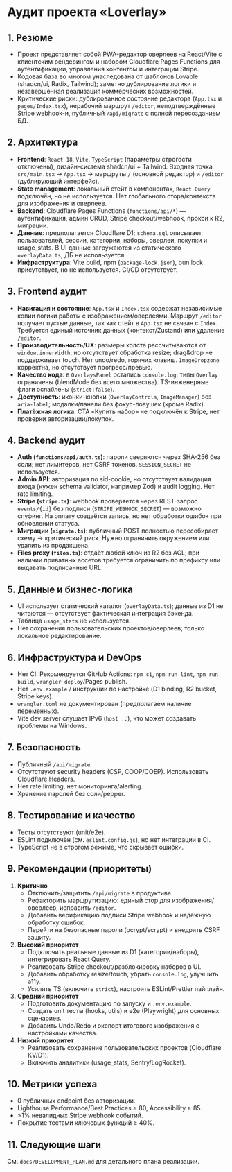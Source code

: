 # Аудит проекта «Loverlay»

## 1. Резюме
- Проект представляет собой PWA-редактор оверлеев на React/Vite с клиентским рендерингом и набором Cloudflare Pages Functions для аутентификации, управления контентом и интеграции Stripe.
- Кодовая база во многом унаследована от шаблонов Lovable (shadcn/ui, Radix, Tailwind); заметно дублирование логики и незавершённая реализация коммерческих возможностей.
- Критические риски: дублированное состояние редактора (`App.tsx` и `pages/Index.tsx`), нерабочий маршрут `/editor`, неподтверждённые Stripe webhook-и, публичный `/api/migrate` с полной пересозданием БД.

## 2. Архитектура
- **Frontend**: `React 18`, `Vite`, `TypeScript` (параметры строгости отключены), дизайн-система shadcn/ui + Tailwind. Входная точка `src/main.tsx` → `App.tsx` → маршруты `/` (основной редактор) и `/editor` (дублирующий интерфейс).
- **State management**: локальный стейт в компонентах, `React Query` подключён, но не используется. Нет глобального стора/контекста для изображения и оверлеев.
- **Backend**: Cloudflare Pages Functions (`functions/api/*`) — аутентификация, админ CRUD, Stripe checkout/webhook, прокси к R2, миграции.
- **Данные**: предполагается Cloudflare D1; `schema.sql` описывает пользователей, сессии, категории, наборы, оверлеи, покупки и usage_stats. В UI данные загружаются из статического `overlayData.ts`, ДБ не используется.
- **Инфраструктура**: Vite build, npm (`package-lock.json`), bun lock присутствует, но не используется. CI/CD отсутствует.

## 3. Frontend аудит
- **Навигация и состояние**: `App.tsx` и `Index.tsx` содержат независимые копии логики работы с изображением/оверлеями. Маршрут `/editor` получает пустые данные, так как стейт в `App.tsx` не связан с `Index`. Требуется единый источник данных (контекст/Zustand) или удаление `/editor`.
- **Производительность/UX**: размеры холста рассчитываются от `window.innerWidth`, но отсутствует обработка resize; drag&drop не поддерживает touch. Нет undo/redo, горячих клавиш. `ImageDropzone` корректна, но отсутствует прогресс/превью.
- **Качество кода**: в `OverlaysPanel` остались `console.log`; типы `Overlay` ограничены (blendMode без всего множества). TS-инженерные флаги ослаблены (`strict:false`).
- **Доступность**: иконки-кнопки (`OverlayControls`, `ImageManager`) без `aria-label`; модалки/панели без фокус-ловушек (кроме Radix).
- **Платёжная логика**: CTA «Купить набор» не подключён к Stripe, нет проверки авторизации/покупок.

## 4. Backend аудит
- **Auth (`functions/api/auth.ts`)**: пароли сверяются через SHA-256 без соли; нет лимитеров, нет CSRF токенов. `SESSION_SECRET` не используется.
- **Admin API**: авторизация по sid-cookie, но отсутствует валидация входа (нужен schema validator, например Zod) и audit logging. Нет rate limiting.
- **Stripe (`stripe.ts`)**: webhook проверяется через REST-запрос `events/{id}` без подписи (`STRIPE_WEBHOOK_SECRET`) — возможно спуфинг. На оплату создаётся запись, но нет обработки ошибок при обновлении статуса.
- **Миграции (`migrate.ts`)**: публичный POST полностью пересобирает схему → критический риск. Нужно ограничить окружением или удалить из продакшена.
- **Files proxy (`files.ts`)**: отдаёт любой ключ из R2 без ACL; при наличии приватных ассетов требуется ограничить по префиксу или выдавать подписанные URL.

## 5. Данные и бизнес-логика
- UI использует статический каталог (`overlayData.ts`); данные из D1 не читаются — отсутствует фактическая интеграция бэкенда.
- Таблица `usage_stats` не используется.
- Нет сохранения пользовательских проектов/оверлеев; только локальное редактирование.

## 6. Инфраструктура и DevOps
- Нет CI. Рекомендуется GitHub Actions: `npm ci`, `npm run lint`, `npm run build`, `wrangler deploy`/Pages publish.
- Нет `.env.example` / инструкции по настройке (D1 binding, R2 bucket, Stripe keys).
- `wrangler.toml` не документирован (предполагаем наличие переменных).
- Vite dev server слушает IPv6 (`host ::`), что может создавать проблемы на Windows.

## 7. Безопасность
- Публичный `/api/migrate`.
- Отсутствуют security headers (CSP, COOP/COEP). Использовать Cloudflare Headers.
- Нет rate limiting, нет мониторинга/alerting.
- Хранение паролей без соли/pepper.

## 8. Тестирование и качество
- Тесты отсутствуют (unit/e2e).
- ESLint подключён (см. `eslint.config.js`), но нет интеграции в CI.
- TypeScript не в строгом режиме, что скрывает ошибки.

## 9. Рекомендации (приоритеты)
1. **Критично**
   - Отключить/защитить `/api/migrate` в продуктиве.
   - Рефакторить маршрутизацию: единый стор для изображения/оверлеев, исправить `/editor`.
   - Добавить верификацию подписи Stripe webhook и надёжную обработку ошибок.
   - Перейти на безопасные пароли (bcrypt/scrypt) и внедрить CSRF защиту.
2. **Высокий приоритет**
   - Подключить реальные данные из D1 (категории/наборы), интегрировать React Query.
   - Реализовать Stripe checkout/разблокировку наборов в UI.
   - Добавить обработку resize/touch, убрать `console.log`, улучшить a11y.
   - Усилить TS (включить `strict`), настроить ESLint/Prettier пайплайн.
3. **Средний приоритет**
   - Подготовить документацию по запуску и `.env.example`.
   - Создать unit тесты (hooks, utils) и e2e (Playwright) для основных сценариев.
   - Добавить Undo/Redo и экспорт итогового изображения с настройками качества.
4. **Низкий приоритет**
   - Реализовать сохранение пользовательских проектов (Cloudflare KV/D1).
   - Включить аналитики (usage_stats, Sentry/LogRocket).

## 10. Метрики успеха
- 0 публичных endpoint без авторизации.
- Lighthouse Performance/Best Practices ≥ 80, Accessibility ≥ 85.
- ≤1% невалидных Stripe webhook событий.
- Покрытие тестами ключевых функций ≥ 40%.

## 11. Следующие шаги
См. `docs/DEVELOPMENT_PLAN.md` для детального плана реализации.

